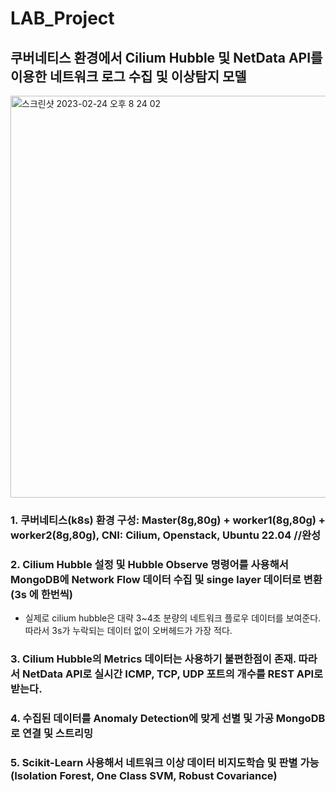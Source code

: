 # LAB_Project
## 쿠버네티스 환경에서 Cilium Hubble 및 NetData API를 이용한 네트워크 로그 수집 및 이상탐지 모델

<img width="643" alt="스크린샷 2023-02-24 오후 8 24 02" src="https://user-images.githubusercontent.com/93313445/221167832-721669b0-a361-4ce5-ac38-76e33ac85b0a.png">




### 1. 쿠버네티스(k8s) 환경 구성: Master(8g,80g) + worker1(8g,80g) + worker2(8g,80g), CNI: Cilium, Openstack, Ubuntu 22.04 //완성

### 2. Cilium Hubble 설정 및 Hubble Observe 명령어를 사용해서 MongoDB에 Network Flow 데이터 수집 및 singe layer 데이터로 변환(3s 에 한번씩)
- 실제로 cilium hubble은 대략 3~4초 분량의 네트워크 플로우 데이터를 보여준다. 따라서 3s가 누락되는 데이터 없이 오버헤드가 가장 적다.

### 3. Cilium Hubble의 Metrics 데이터는 사용하기 불편한점이 존재. 따라서 NetData API로 실시간 ICMP, TCP, UDP 포트의 개수를 REST API로 받는다.

### 4. 수집된 데이터를 Anomaly Detection에 맞게 선별 및 가공 MongoDB로 연결 및 스트리밍

### 5. Scikit-Learn 사용해서 네트워크 이상 데이터 비지도학습 및 판별 가능(Isolation Forest, One Class SVM, Robust Covariance) 


